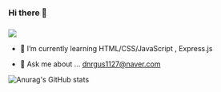 ### Hi there 👋


### 
<a href="/" target="_blank"><img src="https://img.shields.io/badge/HTML5-white?style=flat&logo=HTML5&logoColor=E34F26" style="height = 40px"/></a>
- 🌱 I’m currently learning  HTML/CSS/JavaScript , Express.js

- 💬 Ask me about ...
dnrgus1127@naver.com

![Anurag's GitHub stats](https://github-readme-stats.vercel.app/api?username=dnrgus1127&show_icons=true&theme=radical)

<!--
**dnrgus1127/dnrgus1127** is a ✨ _special_ ✨ repository because its `README.md` (this file) appears on your GitHub profile.

Here are some ideas to get you started:

- 🔭 I’m currently working on ...
- 🌱 I’m currently learning ...
- 👯 I’m looking to collaborate on ...
- 🤔 I’m looking for help with ...
- 💬 Ask me about ...
- 📫 How to reach me: ...
- 😄 Pronouns: ...
- ⚡ Fun fact: ...
-->
